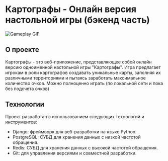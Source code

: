 # Картографы - Онлайн версия настольной игры (бэкенд часть)

![Gameplay GIF](gameplay.gif)

## О проекте

Картографы - это веб-приложение, представляющее собой онлайн версию одноименной настольной игры "Картографы". Игра предлагает игрокам в роли картографов создавать уникальные карты, заполняя их различными территориями и пытаясь заработать максимальное количество очков.
Можно полноценно играть (по локальной сети и пока без подсчета очков)

## Технологии

Проект разработан с использованием следующих технологий и инструментов:

- Django: фреймворк для веб-разработки на языке Python.
- PostgreSQL: СУБД для хранения данных с низкой частотой обращения.
- Redis: СУБД для хранения данных с высокой частотой обращения. 
- Git: для управления версиями и совместной разработки.
